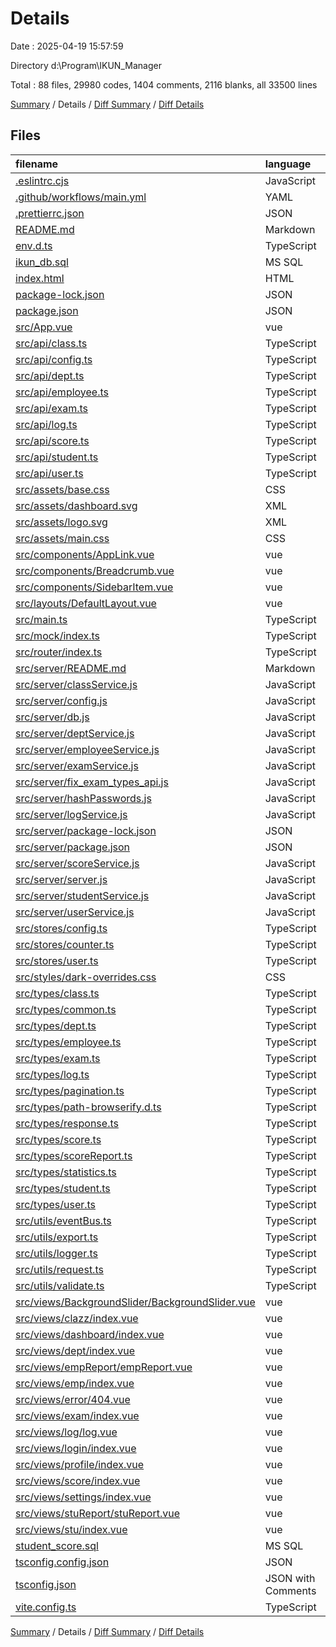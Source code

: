 # Details

Date : 2025-04-19 15:57:59

Directory d:\\Program\\IKUN_Manager

Total : 88 files,  29980 codes, 1404 comments, 2116 blanks, all 33500 lines

[Summary](results.md) / Details / [Diff Summary](diff.md) / [Diff Details](diff-details.md)

## Files
| filename | language | code | comment | blank | total |
| :--- | :--- | ---: | ---: | ---: | ---: |
| [.eslintrc.cjs](/.eslintrc.cjs) | JavaScript | 13 | 1 | 2 | 16 |
| [.github/workflows/main.yml](/.github/workflows/main.yml) | YAML | 41 | 0 | 10 | 51 |
| [.prettierrc.json](/.prettierrc.json) | JSON | 1 | 0 | 0 | 1 |
| [README.md](/README.md) | Markdown | 151 | 0 | 25 | 176 |
| [env.d.ts](/env.d.ts) | TypeScript | 6 | 2 | 1 | 9 |
| [ikun\_db.sql](/ikun_db.sql) | MS SQL | 156 | 51 | 15 | 222 |
| [index.html](/index.html) | HTML | 13 | 0 | 1 | 14 |
| [package-lock.json](/package-lock.json) | JSON | 11,412 | 0 | 1 | 11,413 |
| [package.json](/package.json) | JSON | 54 | 0 | 1 | 55 |
| [src/App.vue](/src/App.vue) | vue | 8 | 0 | 2 | 10 |
| [src/api/class.ts](/src/api/class.ts) | TypeScript | 82 | 14 | 11 | 107 |
| [src/api/config.ts](/src/api/config.ts) | TypeScript | 20 | 8 | 6 | 34 |
| [src/api/dept.ts](/src/api/dept.ts) | TypeScript | 53 | 6 | 6 | 65 |
| [src/api/employee.ts](/src/api/employee.ts) | TypeScript | 131 | 11 | 14 | 156 |
| [src/api/exam.ts](/src/api/exam.ts) | TypeScript | 240 | 73 | 22 | 335 |
| [src/api/log.ts](/src/api/log.ts) | TypeScript | 48 | 26 | 8 | 82 |
| [src/api/score.ts](/src/api/score.ts) | TypeScript | 238 | 39 | 30 | 307 |
| [src/api/student.ts](/src/api/student.ts) | TypeScript | 93 | 10 | 11 | 114 |
| [src/api/user.ts](/src/api/user.ts) | TypeScript | 64 | 25 | 9 | 98 |
| [src/assets/base.css](/src/assets/base.css) | CSS | 59 | 2 | 14 | 75 |
| [src/assets/dashboard.svg](/src/assets/dashboard.svg) | XML | 30 | 0 | 0 | 30 |
| [src/assets/logo.svg](/src/assets/logo.svg) | XML | 1 | 0 | 0 | 1 |
| [src/assets/main.css](/src/assets/main.css) | CSS | 194 | 24 | 43 | 261 |
| [src/components/AppLink.vue](/src/components/AppLink.vue) | vue | 36 | 0 | 4 | 40 |
| [src/components/Breadcrumb.vue](/src/components/Breadcrumb.vue) | vue | 78 | 0 | 13 | 91 |
| [src/components/SidebarItem.vue](/src/components/SidebarItem.vue) | vue | 85 | 2 | 11 | 98 |
| [src/layouts/DefaultLayout.vue](/src/layouts/DefaultLayout.vue) | vue | 389 | 6 | 58 | 453 |
| [src/main.ts](/src/main.ts) | TypeScript | 39 | 11 | 11 | 61 |
| [src/mock/index.ts](/src/mock/index.ts) | TypeScript | 103 | 16 | 15 | 134 |
| [src/router/index.ts](/src/router/index.ts) | TypeScript | 174 | 16 | 11 | 201 |
| [src/server/README.md](/src/server/README.md) | Markdown | 69 | 0 | 27 | 96 |
| [src/server/classService.js](/src/server/classService.js) | JavaScript | 235 | 52 | 44 | 331 |
| [src/server/config.js](/src/server/config.js) | JavaScript | 21 | 7 | 3 | 31 |
| [src/server/db.js](/src/server/db.js) | JavaScript | 70 | 15 | 7 | 92 |
| [src/server/deptService.js](/src/server/deptService.js) | JavaScript | 208 | 51 | 42 | 301 |
| [src/server/employeeService.js](/src/server/employeeService.js) | JavaScript | 435 | 77 | 64 | 576 |
| [src/server/examService.js](/src/server/examService.js) | JavaScript | 308 | 84 | 45 | 437 |
| [src/server/fix\_exam\_types\_api.js](/src/server/fix_exam_types_api.js) | JavaScript | 0 | 0 | 1 | 1 |
| [src/server/hashPasswords.js](/src/server/hashPasswords.js) | JavaScript | 74 | 10 | 14 | 98 |
| [src/server/logService.js](/src/server/logService.js) | JavaScript | 142 | 40 | 25 | 207 |
| [src/server/package-lock.json](/src/server/package-lock.json) | JSON | 2,518 | 0 | 1 | 2,519 |
| [src/server/package.json](/src/server/package.json) | JSON | 28 | 0 | 1 | 29 |
| [src/server/scoreService.js](/src/server/scoreService.js) | JavaScript | 567 | 119 | 105 | 791 |
| [src/server/server.js](/src/server/server.js) | JavaScript | 457 | 66 | 61 | 584 |
| [src/server/studentService.js](/src/server/studentService.js) | JavaScript | 402 | 75 | 63 | 540 |
| [src/server/userService.js](/src/server/userService.js) | JavaScript | 197 | 71 | 24 | 292 |
| [src/stores/config.ts](/src/stores/config.ts) | TypeScript | 45 | 5 | 5 | 55 |
| [src/stores/counter.ts](/src/stores/counter.ts) | TypeScript | 10 | 7 | 5 | 22 |
| [src/stores/user.ts](/src/stores/user.ts) | TypeScript | 204 | 56 | 21 | 281 |
| [src/styles/dark-overrides.css](/src/styles/dark-overrides.css) | CSS | 67 | 14 | 18 | 99 |
| [src/types/class.ts](/src/types/class.ts) | TypeScript | 31 | 5 | 5 | 41 |
| [src/types/common.ts](/src/types/common.ts) | TypeScript | 291 | 40 | 39 | 370 |
| [src/types/dept.ts](/src/types/dept.ts) | TypeScript | 28 | 5 | 5 | 38 |
| [src/types/employee.ts](/src/types/employee.ts) | TypeScript | 61 | 5 | 6 | 72 |
| [src/types/exam.ts](/src/types/exam.ts) | TypeScript | 25 | 8 | 4 | 37 |
| [src/types/log.ts](/src/types/log.ts) | TypeScript | 24 | 4 | 4 | 32 |
| [src/types/pagination.ts](/src/types/pagination.ts) | TypeScript | 5 | 0 | 0 | 5 |
| [src/types/path-browserify.d.ts](/src/types/path-browserify.d.ts) | TypeScript | 28 | 0 | 0 | 28 |
| [src/types/response.ts](/src/types/response.ts) | TypeScript | 10 | 0 | 1 | 11 |
| [src/types/score.ts](/src/types/score.ts) | TypeScript | 50 | 10 | 9 | 69 |
| [src/types/scoreReport.ts](/src/types/scoreReport.ts) | TypeScript | 29 | 4 | 4 | 37 |
| [src/types/statistics.ts](/src/types/statistics.ts) | TypeScript | 35 | 6 | 6 | 47 |
| [src/types/student.ts](/src/types/student.ts) | TypeScript | 60 | 7 | 10 | 77 |
| [src/types/user.ts](/src/types/user.ts) | TypeScript | 27 | 6 | 6 | 39 |
| [src/utils/eventBus.ts](/src/utils/eventBus.ts) | TypeScript | 7 | 0 | 2 | 9 |
| [src/utils/export.ts](/src/utils/export.ts) | TypeScript | 7 | 0 | 1 | 8 |
| [src/utils/logger.ts](/src/utils/logger.ts) | TypeScript | 64 | 6 | 12 | 82 |
| [src/utils/request.ts](/src/utils/request.ts) | TypeScript | 505 | 65 | 39 | 609 |
| [src/utils/validate.ts](/src/utils/validate.ts) | TypeScript | 100 | 54 | 15 | 169 |
| [src/views/BackgroundSlider/BackgroundSlider.vue](/src/views/BackgroundSlider/BackgroundSlider.vue) | vue | 62 | 0 | 10 | 72 |
| [src/views/clazz/index.vue](/src/views/clazz/index.vue) | vue | 773 | 7 | 88 | 868 |
| [src/views/dashboard/index.vue](/src/views/dashboard/index.vue) | vue | 449 | 3 | 46 | 498 |
| [src/views/dept/index.vue](/src/views/dept/index.vue) | vue | 482 | 4 | 46 | 532 |
| [src/views/empReport/empReport.vue](/src/views/empReport/empReport.vue) | vue | 617 | 4 | 64 | 685 |
| [src/views/emp/index.vue](/src/views/emp/index.vue) | vue | 989 | 5 | 128 | 1,122 |
| [src/views/error/404.vue](/src/views/error/404.vue) | vue | 52 | 0 | 8 | 60 |
| [src/views/exam/index.vue](/src/views/exam/index.vue) | vue | 1,156 | 19 | 141 | 1,316 |
| [src/views/log/log.vue](/src/views/log/log.vue) | vue | 401 | 3 | 59 | 463 |
| [src/views/login/index.vue](/src/views/login/index.vue) | vue | 183 | 1 | 29 | 213 |
| [src/views/profile/index.vue](/src/views/profile/index.vue) | vue | 513 | 4 | 81 | 598 |
| [src/views/score/index.vue](/src/views/score/index.vue) | vue | 1,022 | 5 | 113 | 1,140 |
| [src/views/settings/index.vue](/src/views/settings/index.vue) | vue | 189 | 0 | 30 | 219 |
| [src/views/stuReport/stuReport.vue](/src/views/stuReport/stuReport.vue) | vue | 760 | 6 | 85 | 851 |
| [src/views/stu/index.vue](/src/views/stu/index.vue) | vue | 752 | 4 | 79 | 835 |
| [student\_score.sql](/student_score.sql) | MS SQL | 61 | 21 | 5 | 87 |
| [tsconfig.config.json](/tsconfig.config.json) | JSON | 9 | 0 | 1 | 10 |
| [tsconfig.json](/tsconfig.json) | JSON with Comments | 18 | 0 | 2 | 20 |
| [vite.config.ts](/vite.config.ts) | TypeScript | 36 | 1 | 2 | 39 |

[Summary](results.md) / Details / [Diff Summary](diff.md) / [Diff Details](diff-details.md)